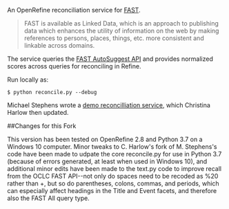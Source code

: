 An OpenRefine reconciliation service for [FAST](http://www.oclc.org/research/activities/fast.html?urlm=159754).

>FAST is available as Linked Data, which is an approach to publishing data which enhances the utility of information on the web by making references to persons, places, things, etc. more consistent and linkable across domains.

The service queries the [FAST AutoSuggest API](http://www.oclc.org/developer/documentation/fast-linked-data-api/request-types)
and provides normalized scores across queries for reconciling in Refine.

Run locally as:
~~~~
$ python reconcile.py --debug
~~~~

Michael Stephens wrote a [demo reconcilliation service](https://github.com/mikejs/reconcile-demo), which Christina Harlow then updated. 

##Changes for this Fork

This version has been tested on OpenRefine 2.8 and Python 3.7 on a Windows 10 computer.  Minor tweaks to C. Harlow's fork of M. Stephens's code have been made to udpate the core reconcile.py for use in Python 3.7 (because of errors generated, at least when used in Windows 10), and additional minor edits have been made to the text.py code to improve recall from the OCLC FAST API--not only do spaces need to be recoded as %20 rather than +, but so do parentheses, colons, commas, and periods, which can especially affect headings in the Title and Event facets, and therefore also the FAST All query type. 

